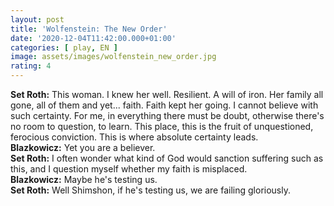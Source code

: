 ```yaml
---
layout: post
title: 'Wolfenstein: The New Order'
date: '2020-12-04T11:42:00.000+01:00'
categories: [ play, EN ]
image: assets/images/wolfenstein_new_order.jpg
rating: 4
---
```


<b>Set Roth:</b> This woman. I knew her well. Resilient. A will of iron. Her family all gone, all of them and yet... faith. Faith kept her going. I cannot believe with such certainty. For me, in everything there must be doubt, otherwise there's no room to question, to learn. This place, this is the fruit of unquestioned, ferocious conviction. This is where absolute certainty leads.
<br><b>Blazkowicz:</b> Yet you are a believer.
<br><b>Set Roth:</b> I often wonder what kind of God would sanction suffering such as this, and I question myself whether my faith is misplaced.
<br><b>Blazkowicz:</b> Maybe he's testing us.
<br><b>Set Roth:</b> Well Shimshon, if he's testing us, we are failing gloriously.
